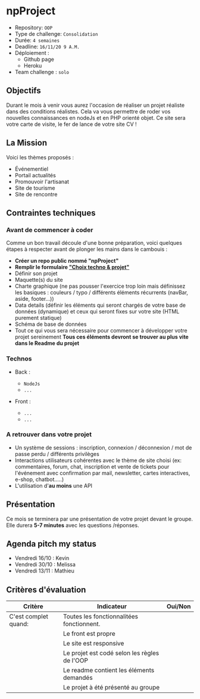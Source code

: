 # npProject

- Repository: `OOP`
- Type de challenge:  `Consolidation`
- Durée: `4 semaines`
- Deadline: `16/11/20 9 A.M.`
- Déploiement :
	- Github page
	- Heroku
- Team challenge :  `solo`

## Objectifs
Durant le mois à venir vous aurez l'occasion de réaliser un projet réaliste dans des conditions réalistes. Cela va vous permettre de roder vos nouvelles connaissances en nodeJs et en PHP orienté objet. Ce site sera votre carte de visite, le fer de lance de votre site CV !

## La Mission

Voici les thèmes proposés :

- Événementiel 
- Portail actualités
- Promouvoir l'artisanat 
- Site de tourisme 
- Site de rencontre

## Contraintes techniques

### Avant de commencer à coder

Comme un bon travail découle d'une bonne préparation, voici quelques étapes à respecter avant de plonger les mains dans le cambouis : 

- **Créer un repo public nommé "npProject"**
- **Remplir le formulaire  ["Choix techno & projet"](https://forms.gle/79NuQRBZBQBTd9AKA)**
- Définir son projet
- Maquette(s) du site
- Charte graphique (ne pas pousser l'exercice trop loin mais définissez les basiques : couleurs / typo / différents éléments récurrents (navBar, aside, footer...))
- Data details (définir les éléments qui seront chargés de votre base de données (dynamique) et ceux qui seront fixes sur votre site (HTML purement statique)
- Schéma de base de données 
- Tout ce qui vous sera nécessaire pour commencer à développer votre projet sereinement
  **Tous ces éléments devront se trouver au plus vite dans le Readme du projet**

### Technos

* Back : 
	- `NodeJs`
	- `...`

* Front :
	- `...`
	- `...`

### A retrouver dans votre projet

- Un système de sessions : inscription, connexion / déconnexion / mot de passe perdu / différents privilèges
- Interactions utilisateurs cohérentes avec le thème de site choisi (ex: commentaires, forum, chat, inscription et vente de tickets pour l'événement avec confirmation par mail, newsletter, cartes interactives, e-shop, chatbot.....)
- L'utilisation d'**au moins** une API

## Présentation

Ce mois se terminera par une présentation de votre projet devant le groupe. Elle durera **5-7 minutes** avec les questions /réponses. 

## Agenda pitch my status

- Vendredi 16/10 : Kevin
- Vendredi 30/10 : Melissa
- Vendredi 13/11 : Mathieu

## Critères d'évaluation

| Critère              | Indicateur                                   | Oui/Non |
| -------------------- | -------------------------------------------- | ------- |
| C'est complet quand: | Toutes les fonctionnalitées fonctionnent.    |         |
|                      | Le front est propre                          |         |
|                      | Le site est responsive                       |         |
|                      | Le projet est codé selon les règles de l'OOP |         |
|                      | Le readme contient les éléments demandés     |         |
|                      | Le projet à été présenté au groupe           |         |



